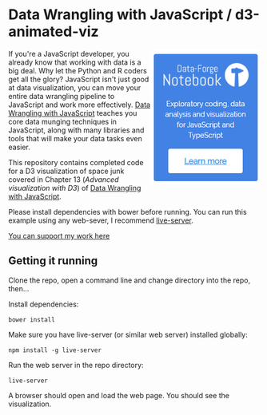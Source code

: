# Data Wrangling with JavaScript / d3-animated-viz

<a target="_blank" href="https://www.data-forge-notebook.com/"><img align="right" src="images/support1.png"></a>

If you're a JavaScript developer, you already know that working with data is a big deal. Why let the Python and R coders get all the glory? JavaScript isn't just good at data visualization, you can move your entire data wrangling pipeline to JavaScript and work more effectively. [Data Wrangling with JavaScript](http://bit.ly/2t2cJu2) teaches you core data munging techniques in JavaScript, along with many libraries and tools that will make your data tasks even easier.

This repository contains completed code for a D3 visualization of space junk covered in Chapter 13 (*Advanced visualization with D3*) of [Data Wrangling with JavaScript](http://bit.ly/2t2cJu2).

Please install dependencies with bower before running. You can run this example using any web-sever, I recommend [live-server](https://www.npmjs.com/package/live-server).

[You can support my work here](https://www.codecapers.com.au/about#support-my-work)

## Getting it running

Clone the repo, open a command line and change directory into the repo, then...

Install dependencies:

    bower install

Make sure you have live-server (or similar web server) installed globally:

    npm install -g live-server

Run the web server in the repo directory:

    live-server

A browser should open and load the web page. You should see the visualization.
